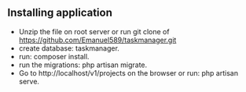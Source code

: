 ## Installing application

- Unzip the file on root server or run git clone of https://github.com/Emanuel589/taskmanager.git
- create database: taskmanager.
- run: composer install.
- run the migrations: php artisan migrate.
- Go to http://localhost/v1/projects on the browser or run: php artisan serve.
